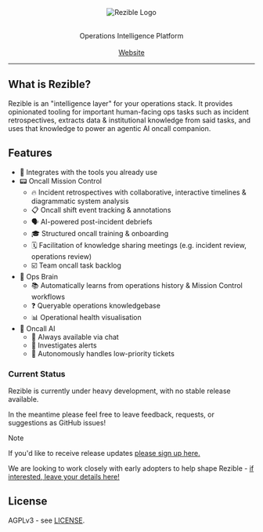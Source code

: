 <div align="center">
    <img alt="Rezible Logo" src="https://github.com/user-attachments/assets/9f932912-b194-44cd-bf78-204c73d8cdba" />
    <p>
        <br />
        Operations Intelligence Platform
        <br /><br />
        <a href="https://rezible.com">Website</a>
    </p>
</div>

---

## What is Rezible?

Rezible is an "intelligence layer" for your operations stack. It provides opinionated tooling for important human-facing ops tasks such as incident retrospectives,
extracts data & institutional knowledge from said tasks, and uses that knowledge to power an agentic AI oncall companion.

## Features
- 🔗 Integrates with the tools you already use
- 📟 Oncall Mission Control
    - 🔥 Incident retrospectives with collaborative, interactive timelines & diagrammatic system analysis
    - 📋 Oncall shift event tracking & annotations
    - 🗣️ AI-powered post-incident debriefs
    - 🎓 Structured oncall training & onboarding
    - 🗓️ Facilitation of knowledge sharing meetings (e.g. incident review, operations review)
    - ☑️ Team oncall task backlog
- 🧠 Ops Brain
    - 📚 Automatically learns from operations history & Mission Control workflows
    - ❓ Queryable operations knowledgebase
    - 📊 Operational health visualisation
- 🤖 Oncall AI
    - 💬 Always available via chat
    - 🚨 Investigates alerts
    - 🔮 Autonomously handles low-priority tickets
 
### Current Status
Rezible is currently under heavy development, with no stable release available.

In the meantime please feel free to leave feedback, requests, or suggestions as GitHub issues!
> [!NOTE]
> If you'd like to receive release updates [please sign up here.](https://tally.so/r/wLJ5ll)
> 
> We are looking to work closely with early adopters to help shape Rezible - [if interested, leave your details here!](https://tally.so/r/wzrWkk)

## License
AGPLv3 - see [LICENSE](/LICENSE).
